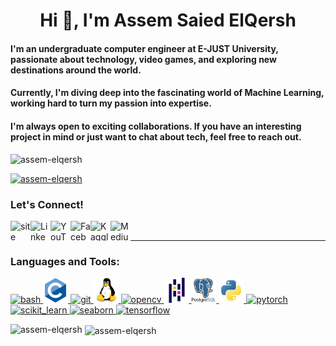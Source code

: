 <h1 align="center">Hi 👋, I'm Assem Saied ElQersh</h1>

#### I'm an undergraduate computer engineer at E-JUST University, passionate about technology, video games, and exploring new destinations around the world. <br>

#### Currently, I'm diving deep into the fascinating world of Machine Learning, working hard to turn my passion into expertise. <br>

#### I'm always open to exciting collaborations. If you have an interesting project in mind or just want to chat about tech, feel free to reach out. <br>

<p align="left"> <img src="https://komarev.com/ghpvc/?username=assem-elqersh&label=Profile%20views&color=0e75b6&style=flat" alt="assem-elqersh" /> </p>
<p align="left"> <a href="https://github.com/ryo-ma/github-profile-trophy"><img src="https://github-profile-trophy.vercel.app/?username=assem-elqersh" alt="assem-elqersh" /></a> </p>

<h3 align="left">Let's Connect!</h3>

<a href="https://assem-elqersh.github.io/">
<img align="left" alt="site" src="https://www.kindpng.com/picc/m/20-204227_website-search-logo-png-transparent-png.png" width="32" height="32">
</a>

<a href="https://www.linkedin.com/in/assemelqersh/">
<img align="left" alt="Linkedin" src="https://upload.wikimedia.org/wikipedia/commons/thumb/c/ca/LinkedIn_logo_initials.png/800px-LinkedIn_logo_initials.png" width="32" height="32">
</a>

<a href="https://www.youtube.com/@AssemElQersh">
<img align="left" alt="YouTube" src="https://play-lh.googleusercontent.com/lMoItBgdPPVDJsNOVtP26EKHePkwBg-PkuY9NOrc-fumRtTFP4XhpUNk_22syN4Datc" width="32" height="32">
</a>

<a href="https://www.facebook.com/assem.saied0">
<img align="left" alt="Facebook" src="https://www.facebook.com/images/fb_icon_325x325.png" width="32" height="32">
</a>

<a href="https://www.kaggle.com/assemelqirsh" target="blank">
<img align="left" alt="Kaggle" src="https://w7.pngwing.com/pngs/1002/482/png-transparent-kaggle-logos-and-brands-line-filled-icon.png" width="32" height="32">
</a>

<a href="https://medium.com/@assemelqersh" target="blank">
<img align="left" alt="Medium" src="https://upload.wikimedia.org/wikipedia/commons/thumb/e/ec/Medium_logo_Monogram.svg/2048px-Medium_logo_Monogram.svg.png" width="32" height="32">
</a>

<!--<a href="https://x.com/AssemElQersh" target="blank">
<img align="left" alt="Twitter" src="https://seeklogo.com/images/T/twitter-x-logo-0339F999CF-seeklogo.com.png" width="32" height="32">
</a>-->

<br>

-------------------------------------------------------

<h3 align="left">Languages and Tools:</h3>
<p align="left"> 
<a href="https://www.gnu.org/software/bash/" target="_blank" rel="noreferrer"> <img src="https://www.vectorlogo.zone/logos/gnu_bash/gnu_bash-icon.svg" alt="bash" width="40" height="40"/> </a> 
<a href="https://www.cprogramming.com/" target="_blank" rel="noreferrer"> <img src="https://raw.githubusercontent.com/devicons/devicon/master/icons/c/c-original.svg" alt="c" width="40" height="40"/> </a> 
<a href="https://git-scm.com/" target="_blank" rel="noreferrer"> <img src="https://www.vectorlogo.zone/logos/git-scm/git-scm-icon.svg" alt="git" width="40" height="40"/> </a> 
<a href="https://www.linux.org/" target="_blank" rel="noreferrer"> <img src="https://raw.githubusercontent.com/devicons/devicon/master/icons/linux/linux-original.svg" alt="linux" width="40" height="40"/> </a> 
<a href="https://opencv.org/" target="_blank" rel="noreferrer"> <img src="https://www.vectorlogo.zone/logos/opencv/opencv-icon.svg" alt="opencv" width="40" height="40"/> </a> 
<a href="https://pandas.pydata.org/" target="_blank" rel="noreferrer"> <img src="https://raw.githubusercontent.com/devicons/devicon/2ae2a900d2f041da66e950e4d48052658d850630/icons/pandas/pandas-original.svg" alt="pandas" width="40" height="40"/> </a> 
<a href="https://www.postgresql.org" target="_blank" rel="noreferrer"> <img src="https://raw.githubusercontent.com/devicons/devicon/master/icons/postgresql/postgresql-original-wordmark.svg" alt="postgresql" width="40" height="40"/> </a>
<a href="https://www.python.org" target="_blank" rel="noreferrer"> <img src="https://raw.githubusercontent.com/devicons/devicon/master/icons/python/python-original.svg" alt="python" width="40" height="40"/> </a> 
<a href="https://pytorch.org/" target="_blank" rel="noreferrer"> <img src="https://www.vectorlogo.zone/logos/pytorch/pytorch-icon.svg" alt="pytorch" width="40" height="40"/> </a> 
<a href="https://scikit-learn.org/" target="_blank" rel="noreferrer"> <img src="https://upload.wikimedia.org/wikipedia/commons/0/05/Scikit_learn_logo_small.svg" alt="scikit_learn" width="40" height="40"/> </a> 
<a href="https://seaborn.pydata.org/" target="_blank" rel="noreferrer"> <img src="https://seaborn.pydata.org/_images/logo-mark-lightbg.svg" alt="seaborn" width="40" height="40"/> </a> 
<a href="https://www.tensorflow.org" target="_blank" rel="noreferrer"> <img src="https://www.vectorlogo.zone/logos/tensorflow/tensorflow-icon.svg" alt="tensorflow" width="40" height="40"/> </a>
<!--<a href="https://numpy.org/" target="_blank" rel="noreferrer"> <img src="https://seeklogo.com/images/N/numpy-logo-479C24EC79-seeklogo.com.png" alt="numpy" width="40" height="40"/> </a>-->
</p>

<p><img align="left" src="https://github-readme-stats.vercel.app/api/top-langs?username=assem-elqersh&show_icons=true&locale=en&layout=compact" alt="assem-elqersh" /></p>

<p>&nbsp;<img align="center" src="https://github-readme-stats.vercel.app/api?username=assem-elqersh&show_icons=true&locale=en" alt="assem-elqersh" /></p>

<!--<p><img align="center" src="https://github-readme-streak-stats.herokuapp.com/?user=assem-elqersh&" alt="assem-elqersh" /></p>-->
